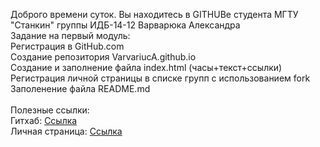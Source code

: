 Доброго времени суток. Вы находитесь в GITHUBе студента МГТУ "Станкин" группы ИДБ-14-12 Варварюка Александра
<br>
Задание на первый модуль:
<br>
Регистрация в GitHub.com
<br>
Создание репозитория VarvariucA.github.io
<br>
Создание и заполнение файла index.html (часы+текст+ссылки)
<br>
Регистрация личной страницы в списке групп с использованием fork
<br>
Заполенение файла README.md
<br>
<br>
Полезные ссылки:
<br>
Гитхаб: [Ссылка](https://github.com/VarvariucA/VarvariucA.github.io)
<br>
Личная страница: [Ссылка](https://VarvariucA.github.io)
